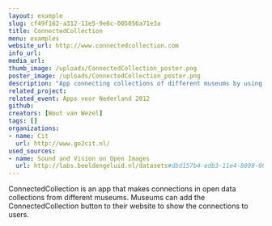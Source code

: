 ```yaml
---
layout: example
slug: cf49f162-a312-11e5-9e6c-005056a71e3a
title: ConnectedCollection
menu: examples
website_url: http://www.connectedcollection.com
info_url: 
media_url: 
thumb_image: /uploads/ConnectedCollection_poster.png
poster_image: /uploads/ConnectedCollection_poster.png
description: "App connecting collections of different museums by using open data"
related_project: 
related_event: Apps voor Nederland 2012
github: 
creators: [Wout van Wezel]
tags: []
organizations: 
- name: Cit
  url: http://www.go2cit.nl/
used_sources: 
- name: Sound and Vision on Open Images
  url: http://labs.beeldengeluid.nl/datasets#dbd157b4-edb3-11e4-8099-005056a71e3a
---
```


ConnectedCollection is an app that makes connections in open data collections from different museums. Museums can add the ConnectedCollection button to their website to show the connections to users.
